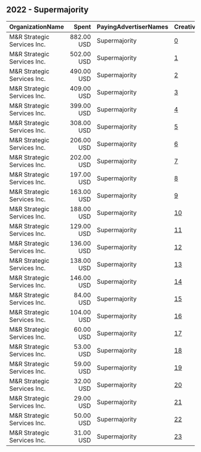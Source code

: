 ## 2022 - Supermajority 
|OrganizationName|Spent|PayingAdvertiserNames|CreativeUrls|Impressions|Genders|AgeBrackets|CountryCodes|BillingAddresses|CandidateBallotInformation|
|:---|---:|:---|:---|---:|:---|:---|:---|:---|:---|
|M&R Strategic Services  Inc.|882.00 USD|Supermajority|[0](https://www.snap.com/political-ads/asset/66b0541bec320b0d3a3ce3bcc62152c938343daa5d6385c689009173c9daf81c?mediaType=mov)|40,489|FEMALE|18-35|united states|"1901 L St NW,Washington,20036,US"||
|M&R Strategic Services  Inc.|502.00 USD|Supermajority|[1](https://www.snap.com/political-ads/asset/66b0541bec320b0d3a3ce3bcc62152c938343daa5d6385c689009173c9daf81c?mediaType=mov)|23,804|FEMALE|18-35|united states|"1901 L St NW,Washington,20036,US"||
|M&R Strategic Services  Inc.|490.00 USD|Supermajority|[2](https://www.snap.com/political-ads/asset/18f55c681f2b6d530b8a94dad8689ec1b21ac777bf36f0bc3f7d11538404403d?mediaType=jpeg)|21,107|FEMALE|18-35|united states|"1901 L St NW,Washington,20036,US"||
|M&R Strategic Services  Inc.|409.00 USD|Supermajority|[3](https://www.snap.com/political-ads/asset/0ca7702eedfc320aac7de4dfb3897e0ec3506997f9127e3fd8ff0a1f67f15217?mediaType=mp4)|18,839|FEMALE|18-35|united states|"1901 L St NW,Washington,20036,US"||
|M&R Strategic Services  Inc.|399.00 USD|Supermajority|[4](https://www.snap.com/political-ads/asset/18f55c681f2b6d530b8a94dad8689ec1b21ac777bf36f0bc3f7d11538404403d?mediaType=jpeg)|16,744|FEMALE|18-35|united states|"1901 L St NW,Washington,20036,US"||
|M&R Strategic Services  Inc.|308.00 USD|Supermajority|[5](https://www.snap.com/political-ads/asset/66b0541bec320b0d3a3ce3bcc62152c938343daa5d6385c689009173c9daf81c?mediaType=mov)|15,561|FEMALE|18-35|united states|"1901 L St NW,Washington,20036,US"||
|M&R Strategic Services  Inc.|206.00 USD|Supermajority|[6](https://www.snap.com/political-ads/asset/18f55c681f2b6d530b8a94dad8689ec1b21ac777bf36f0bc3f7d11538404403d?mediaType=jpeg)|8,695|FEMALE|18-35|united states|"1901 L St NW,Washington,20036,US"||
|M&R Strategic Services  Inc.|202.00 USD|Supermajority|[7](https://www.snap.com/political-ads/asset/4d779ceeefa5127556876642f2657bc428477623d5813a9ecdec2ea171a4b530?mediaType=mp4)|8,253|FEMALE|18-35|united states|"1901 L St NW,Washington,20036,US"||
|M&R Strategic Services  Inc.|197.00 USD|Supermajority|[8](https://www.snap.com/political-ads/asset/0ca7702eedfc320aac7de4dfb3897e0ec3506997f9127e3fd8ff0a1f67f15217?mediaType=mp4)|8,105|FEMALE|18-35|united states|"1901 L St NW,Washington,20036,US"||
|M&R Strategic Services  Inc.|163.00 USD|Supermajority|[9](https://www.snap.com/political-ads/asset/4d779ceeefa5127556876642f2657bc428477623d5813a9ecdec2ea171a4b530?mediaType=mp4)|7,454|FEMALE|18-35|united states|"1901 L St NW,Washington,20036,US"||
|M&R Strategic Services  Inc.|188.00 USD|Supermajority|[10](https://www.snap.com/political-ads/asset/0ca7702eedfc320aac7de4dfb3897e0ec3506997f9127e3fd8ff0a1f67f15217?mediaType=mp4)|6,917|FEMALE|18-35|united states|"1901 L St NW,Washington,20036,US"||
|M&R Strategic Services  Inc.|129.00 USD|Supermajority|[11](https://www.snap.com/political-ads/asset/66b0541bec320b0d3a3ce3bcc62152c938343daa5d6385c689009173c9daf81c?mediaType=mov)|6,130|FEMALE|18-35|united states|"1901 L St NW,Washington,20036,US"||
|M&R Strategic Services  Inc.|136.00 USD|Supermajority|[12](https://www.snap.com/political-ads/asset/66b0541bec320b0d3a3ce3bcc62152c938343daa5d6385c689009173c9daf81c?mediaType=mov)|6,064|FEMALE|18-35|united states|"1901 L St NW,Washington,20036,US"||
|M&R Strategic Services  Inc.|138.00 USD|Supermajority|[13](https://www.snap.com/political-ads/asset/4d779ceeefa5127556876642f2657bc428477623d5813a9ecdec2ea171a4b530?mediaType=mp4)|5,450|FEMALE|18-35|united states|"1901 L St NW,Washington,20036,US"||
|M&R Strategic Services  Inc.|146.00 USD|Supermajority|[14](https://www.snap.com/political-ads/asset/18f55c681f2b6d530b8a94dad8689ec1b21ac777bf36f0bc3f7d11538404403d?mediaType=jpeg)|4,414|FEMALE|18-35|united states|"1901 L St NW,Washington,20036,US"||
|M&R Strategic Services  Inc.|84.00 USD|Supermajority|[15](https://www.snap.com/political-ads/asset/0ca7702eedfc320aac7de4dfb3897e0ec3506997f9127e3fd8ff0a1f67f15217?mediaType=mp4)|3,675|FEMALE|18-35|united states|"1901 L St NW,Washington,20036,US"||
|M&R Strategic Services  Inc.|104.00 USD|Supermajority|[16](https://www.snap.com/political-ads/asset/0ca7702eedfc320aac7de4dfb3897e0ec3506997f9127e3fd8ff0a1f67f15217?mediaType=mp4)|3,489|FEMALE|18-35|united states|"1901 L St NW,Washington,20036,US"||
|M&R Strategic Services  Inc.|60.00 USD|Supermajority|[17](https://www.snap.com/political-ads/asset/4d779ceeefa5127556876642f2657bc428477623d5813a9ecdec2ea171a4b530?mediaType=mp4)|2,890|FEMALE|18-35|united states|"1901 L St NW,Washington,20036,US"||
|M&R Strategic Services  Inc.|53.00 USD|Supermajority|[18](https://www.snap.com/political-ads/asset/4d779ceeefa5127556876642f2657bc428477623d5813a9ecdec2ea171a4b530?mediaType=mp4)|2,808|FEMALE|18-35|united states|"1901 L St NW,Washington,20036,US"||
|M&R Strategic Services  Inc.|59.00 USD|Supermajority|[19](https://www.snap.com/political-ads/asset/66b0541bec320b0d3a3ce3bcc62152c938343daa5d6385c689009173c9daf81c?mediaType=mov)|2,424|FEMALE|18-35|united states|"1901 L St NW,Washington,20036,US"||
|M&R Strategic Services  Inc.|32.00 USD|Supermajority|[20](https://www.snap.com/political-ads/asset/0ca7702eedfc320aac7de4dfb3897e0ec3506997f9127e3fd8ff0a1f67f15217?mediaType=mp4)|1,630|FEMALE|18-35|united states|"1901 L St NW,Washington,20036,US"||
|M&R Strategic Services  Inc.|29.00 USD|Supermajority|[21](https://www.snap.com/political-ads/asset/4d779ceeefa5127556876642f2657bc428477623d5813a9ecdec2ea171a4b530?mediaType=mp4)|1,489|FEMALE|18-35|united states|"1901 L St NW,Washington,20036,US"||
|M&R Strategic Services  Inc.|50.00 USD|Supermajority|[22](https://www.snap.com/political-ads/asset/18f55c681f2b6d530b8a94dad8689ec1b21ac777bf36f0bc3f7d11538404403d?mediaType=jpeg)|1,488|FEMALE|18-35|united states|"1901 L St NW,Washington,20036,US"||
|M&R Strategic Services  Inc.|31.00 USD|Supermajority|[23](https://www.snap.com/political-ads/asset/18f55c681f2b6d530b8a94dad8689ec1b21ac777bf36f0bc3f7d11538404403d?mediaType=jpeg)|1,312|FEMALE|18-35|united states|"1901 L St NW,Washington,20036,US"||
